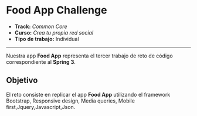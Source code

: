 # Food App Challenge

* **Track:** _Common Core_
* **Curso:** _Crea tu propia red social_
* **Tipo de trabajo:** Individual


***
Nuestra  app **Food App** representa el tercer trabajo de reto de código correspondiente al **Spring 3**.

## Objetivo

El reto consiste en replicar el app **Food App** utilizando el framework Bootstrap, Responsive design, Media queries, Mobile first,Jquery,Javascript,Json.